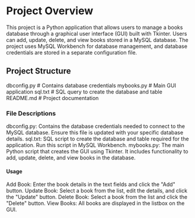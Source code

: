 # Project Overview
This project is a Python application that allows users to manage a books database through a graphical user interface (GUI) built with Tkinter. 
Users can add, update, delete, and view books stored in a MySQL database. The project uses MySQL Workbench for database management, and database credentials are stored in a separate configuration file.

## Project Structure
dbconfig.py       # Contains database credentials
mybooks.py        # Main GUI application
sql.txt           # SQL query to create the database and table
README.md         # Project documentation


### File Descriptions
dbconfig.py: Contains the database credentials needed to connect to the MySQL database. Ensure this file is updated with your specific database details.
sql.txt: SQL script to create the database and table required for the application. Run this script in MySQL Workbench.
mybooks.py: The main Python script that creates the GUI using Tkinter. It includes functionality to add, update, delete, and view books in the database.


#### Usage
Add Book: Enter the book details in the text fields and click the "Add" button.
Update Book: Select a book from the list, edit the details, and click the "Update" button.
Delete Book: Select a book from the list and click the "Delete" button.
View Books: All books are displayed in the listbox on the GUI.

